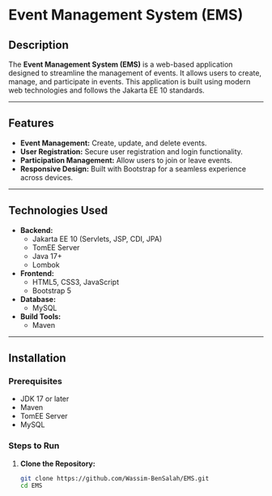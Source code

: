 # Event Management System (EMS)

## Description
The **Event Management System (EMS)** is a web-based application designed to streamline the management of events. It allows users to create, manage, and participate in events. This application is built using modern web technologies and follows the Jakarta EE 10 standards.

---

## Features
- **Event Management:** Create, update, and delete events.
- **User Registration:** Secure user registration and login functionality.
- **Participation Management:** Allow users to join or leave events.
- **Responsive Design:** Built with Bootstrap for a seamless experience across devices.

---

## Technologies Used
- **Backend:**
  - Jakarta EE 10 (Servlets, JSP, CDI, JPA)
  - TomEE Server
  - Java 17+
  - Lombok
- **Frontend:**
  - HTML5, CSS3, JavaScript
  - Bootstrap 5
- **Database:**
  - MySQL 
- **Build Tools:**
  - Maven

---

## Installation

### Prerequisites
- JDK 17 or later
- Maven
- TomEE Server
- MySQL 

### Steps to Run
1. **Clone the Repository:**
   ```bash
   git clone https://github.com/Wassim-BenSalah/EMS.git
   cd EMS
